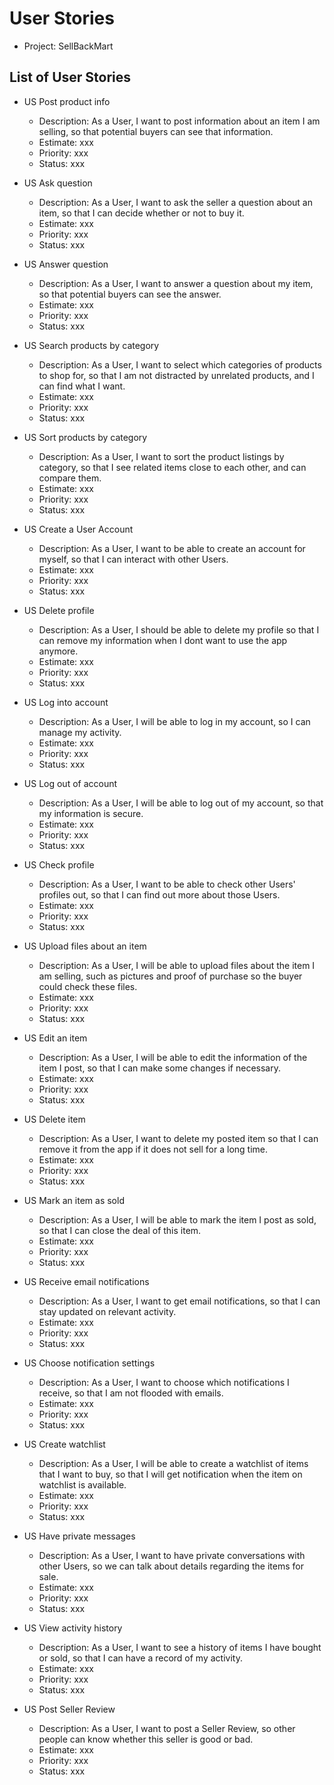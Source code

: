 # User Stories

- Project: SellBackMart

## List of User Stories
  
- US Post product info
  - Description: As a User, I want to post information about an item I am selling, so that potential buyers can see that information.
  - Estimate: xxx
  - Priority: xxx
  - Status: xxx

- US Ask question
  - Description: As a User, I want to ask the seller a question about an item, so that I can decide whether or not to buy it.
  - Estimate: xxx
  - Priority: xxx
  - Status: xxx
  
- US Answer question
  - Description: As a User, I want to answer a question about my item, so that potential buyers can see the answer.
  - Estimate: xxx
  - Priority: xxx
  - Status: xxx
  
- US Search products by category
  - Description: As a User, I want to select which categories of products to shop for, so that I am not distracted by unrelated products, and I can find what I want.
  - Estimate: xxx 
  - Priority: xxx 
  - Status: xxx 
  
- US Sort products by category
  - Description: As a User, I want to sort the product listings by category, so that I see related items close to each other, and can compare them.
  - Estimate: xxx 
  - Priority: xxx 
  - Status: xxx
  
- US Create a User Account
  - Description: As a User, I want to be able to create an account for myself, so that I can interact with other Users.
  - Estimate: xxx 
  - Priority: xxx 
  - Status: xxx
  
- US Delete profile
  - Description: As a User, I should be able to delete my profile so that I can remove my information when I dont want to use the app anymore.
  - Estimate: xxx
  - Priority: xxx
  - Status: xxx

- US Log into account
  - Description: As a User, I will be able to log in my account, so I can manage my activity.
  - Estimate: xxx 
  - Priority: xxx 
  - Status: xxx
  
- US Log out of account
  - Description: As a User, I will be able to log out of my account, so that my information is secure.
  - Estimate: xxx 
  - Priority: xxx 
  - Status: xxx
  
- US Check profile
  - Description: As a User, I want to be able to check other Users' profiles out, so that I can find out more about those Users.
  - Estimate: xxx 
  - Priority: xxx
  - Status: xxx
  
- US Upload files about an item
  - Description: As a User, I will be able to upload files about the item I am selling, such as pictures and proof of purchase so the buyer could check these files.
  - Estimate: xxx
  - Priority: xxx
  - Status: xxx
  
- US Edit an item
  - Description: As a User, I will be able to edit the information of the item I post, so that I can make some changes if necessary.  
  - Estimate: xxx 
  - Priority: xxx 
  - Status: xxx 

- US Delete item
  - Description: As a User, I want to delete my posted item so that I can remove it from the app if it does not sell for a long time. 
  - Estimate: xxx
  - Priority: xxx
  - Status: xxx

- US Mark an item as sold
  - Description: As a User, I will be able to mark the item I post as sold, so that I can close the deal of this item.
  - Estimate: xxx 
  - Priority: xxx 
  - Status: xxx 

- US Receive email notifications
  - Description: As a User, I want to get email notifications, so that I can stay updated on relevant activity.
  - Estimate: xxx 
  - Priority: xxx 
  - Status: xxx 

- US Choose notification settings
  - Description: As a User, I want to choose which notifications I receive, so that I am not flooded with emails.
  - Estimate: xxx 
  - Priority: xxx 
  - Status: xxx
  
- US Create watchlist
  - Description: As a User, I will be able to create a watchlist of items that I want to buy, so that I will get notification when the item on watchlist is available.
  - Estimate: xxx 
  - Priority: xxx 
  - Status: xxx
  
- US Have private messages
  - Description: As a User, I want to have private conversations with other Users, so we can talk about details regarding the items for sale.
  - Estimate: xxx 
  - Priority: xxx 
  - Status: xxx 

- US View activity history
  - Description: As a User, I want to see a history of items I have bought or sold, so that I can have a record of my activity.
  - Estimate: xxx 
  - Priority: xxx 
  - Status: xxx 

- US Post Seller Review
  - Description: As a User, I want to post a Seller Review, so other people can know whether this seller is good or bad.
  - Estimate: xxx 
  - Priority: xxx 
  - Status: xxx

